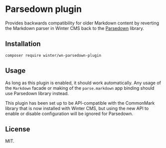 # Parsedown plugin

Provides backwards compatibility for older Markdown content by reverting the Markdown parser in Winter CMS back to the [Parsedown](https://github.com/erusev/parsedown) library.

## Installation

```
composer require winter/wn-parsedown-plugin
```

## Usage

As long as this plugin is enabled, it should work automatically. Any usage of the `Markdown` facade or making of the `parse.markdown` app binding should use Parsedown library instead.

This plugin has been set up to be API-compatible with the CommonMark library that is now installed with Winter CMS, but using the new API to enable or disable configuration will be ignored for Parsedown.

## License

MIT.
